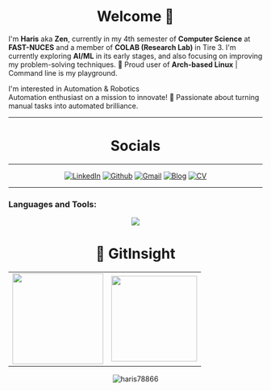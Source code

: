 <h1 align="center">Welcome 👋</h1>                  
                                                      
I'm **Haris** aka **Zen**, currently in my 4th semester of **Computer Science** at **FAST-NUCES** and a member of **COLAB (Research Lab)** in Tire 3.
I'm currently exploring **AI/ML** in its early stages, and also focusing on improving my problem-solving techniques.
🐧 Proud user of **Arch-based Linux** | Command line is my playground.<br>

I'm interested in Automation & Robotics <br>
Automation enthusiast on a mission to innovate! 🚀 Passionate about turning manual tasks into automated brilliance.
<hr>
<h1 align="center">Socials</h1>
<hr>
<div align="center">
  <a href="https://www.linkedin.com/in/haris-shahzad786/" target="_blank"><img alt="LinkedIn" src="https://img.shields.io/badge/linkedin%20-%230077B5.svg?&style=for-the-badge&logo=linkedin&logoColor=white" /></a>
  <a href="https://github.com/haris78866" target="_blank"><img alt="Github" src="https://img.shields.io/badge/GitHub-100000?style=for-the-badge&logo=github&logoColor=white"/></a>
  <a href="mailto:arainharis@gmail.com"><img alt="Gmail" src="https://img.shields.io/badge/Gmail-D14836?style=for-the-badge&logo=gmail&logoColor=white" /></a>
  <a href="https://www.blogger.com/profile/06448554830278585826"><img alt="Blog" src="https://img.shields.io/badge/Personal%20Blog-20B2AA?style=for-the-badge" /></a>
  <a href="https://drive.google.com/file/d/18i7aOvmwo441PY-LfgmqT-Jwy1ulrY_4/view?usp=drive_link" target="_blank"><img alt="CV" src="https://img.shields.io/badge/Personal%20CV-8A2BE2?style=for-the-badge" /></a>
</div>


<hr>
<h3 align="left">Languages and Tools:</h3>
<p align="center">
<a href="https://skillicons.dev">
    <img src="https://skillicons.dev/icons?i=github,git,c,cpp,html,css,bootstrap,js,linux,python,azure,arduino,jquery,vscode,nodejs,docker,flutter,ssh,puppet,chef,Django,jupyter,monit" />
</a>




</p>


  </a>
</p>
<h1 align="center">🐼 GitInsight</h1>
<table>
  <tr>
    <td><img height="180px" src="https://github-readme-stats.vercel.app/api?username=ZenTeknik&show_icons=true&theme=dark" /></td>
    <td><img height="170px" src="https://github-readme-stats.vercel.app/api/top-langs/?username=ZenTeknik&layout=compact&theme=dark" /></td>
  </tr>
</table>
<div align="center">
  <p><img align="center" src="https://github-readme-streak-stats.herokuapp.com/?user=ZenTeknik&layout=compact&theme=dark" alt="haris78866" /></p>
</div>
